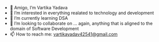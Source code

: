 - 👋 Amigo, I’m Vartika Yadava
- 👀 I’m interested in everything realated to technology and development
- 🌱 I’m currently learning DSA 
- 💞️ I’m looking to collaborate on ... again, anything that is aligned to the domain of Software Development
- 📫 How to reach me: vartikayadav42541@gmail.com 


